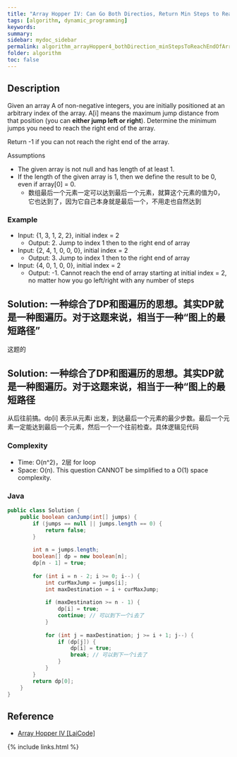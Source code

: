 ```yaml
---
title: "Array Hopper IV: Can Go Both Directios, Return Min Steps to Reach the End of Array"
tags: [algorithm, dynamic_programming]
keywords:
summary:
sidebar: mydoc_sidebar
permalink: algorithm_arrayHopper4_bothDirection_minStepsToReachEndOfArray.html
folder: algorithm
toc: false
---
```


## Description
Given an array A of non-negative integers, you are initially positioned at an arbitrary index of the array. 
A[i] means the maximum jump distance from that position (you can **either jump left or right**). 
Determine the minimum jumps you need to reach the right end of the array. 

Return -1 if you can not reach the right end of the array.

Assumptions
* The given array is not null and has length of at least 1.
* If the length of the given array is 1, then we define the result to be 0, even if array[0] = 0.
  * 数组最后一个元素一定可以达到最后一个元素，就算这个元素的值为0，它也达到了，因为它自己本身就是最后一个，不用走也自然达到

### Example
* Input: {1, 3, 1, 2, 2}, initial index = 2
  * Output: 2. Jump to index 1 then to the right end of array
* Input: {2, 4, 1, 0, 0, 0}, initial index = 2
  * Output: 3. Jump to index 1 then to the right end of array
* Input: {4, 0, 1, 0, 0}, initial index = 2
  * Output: -1. Cannot reach the end of array starting at initial index = 2, no matter how you go left/right with any number of steps

## Solution: 一种综合了DP和图遍历的思想。其实DP就是一种图遍历。对于这题来说，相当于一种“图上的最短路径”
这题的
## Solution: 一种综合了DP和图遍历的思想。其实DP就是一种图遍历。对于这题来说，相当于一种“图上的最短路径
从后往前搞。dp[i] 表示从元素i 出发，到达最后一个元素的最少步数。最后一个元素一定能达到最后一个元素，然后一个一个往前检查。具体逻辑见代码

### Complexity
* Time: O(n^2)，2层 for loop
* Space: O(n). This question CANNOT be simplified to a O(1) space complexity.

### Java
```java
public class Solution {
    public boolean canJump(int[] jumps) {
        if (jumps == null || jumps.length == 0) {
            return false;
        }
      
        int n = jumps.length;
        boolean[] dp = new boolean[n];
        dp[n - 1] = true;
      
        for (int i = n - 2; i >= 0; i--) {
            int curMaxJump = jumps[i];
            int maxDestination = i + curMaxJump;
            
            if (maxDestination >= n - 1) {
                dp[i] = true;
                continue; // 可以到下一个i去了
            }
            
            for (int j = maxDestination; j >= i + 1; j--) {
                if (dp[j]) {
                    dp[i] = true;
                    break; // 可以到下一个i去了
                }
            }
        }
        return dp[0];
    }
}
```

## Reference
* [Array Hopper IV [LaiCode]](https://app.laicode.io/app/problem/91)

{% include links.html %}
